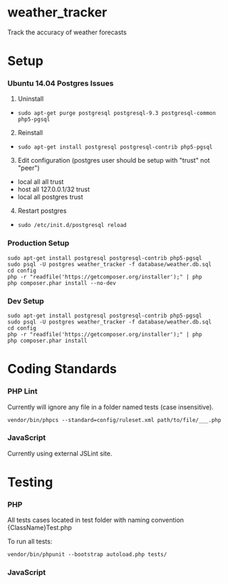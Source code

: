 weather_tracker
===============

Track the accuracy of weather forecasts

Setup
===============

### Ubuntu 14.04 Postgres Issues
1. Uninstall
  - ```sudo apt-get purge postgresql postgresql-9.3 postgresql-common php5-pgsql```
2. Reinstall
  - ```sudo apt-get install postgresql postgresql-contrib php5-pgsql```
3. Edit configuration (postgres user should be setup with "trust" not "peer")
  - local   all             all                                     trust
  - host    all             127.0.0.1/32                            trust
  - local   all             postgres                                trust
4. Restart postgres
  - ```sudo /etc/init.d/postgresql reload```

### Production Setup
```
sudo apt-get install postgresql postgresql-contrib php5-pgsql
sudo psql -U postgres weather_tracker -f database/weather.db.sql
cd config
php -r "readfile('https://getcomposer.org/installer');" | php
php composer.phar install --no-dev
```

### Dev Setup
```
sudo apt-get install postgresql postgresql-contrib php5-pgsql
sudo psql -U postgres weather_tracker -f database/weather.db.sql
cd config
php -r "readfile('https://getcomposer.org/installer');" | php
php composer.phar install
```

Coding Standards
================
### PHP Lint
Currently will ignore any file in a folder named tests (case insensitive).
```
vendor/bin/phpcs --standard=config/ruleset.xml path/to/file/___.php
```

### JavaScript
Currently using external JSLint site.

Testing
================
### PHP
All tests cases located in test folder with naming convention {ClassName}Test.php

To run all tests:
```
vendor/bin/phpunit --bootstrap autoload.php tests/
```

### JavaScript